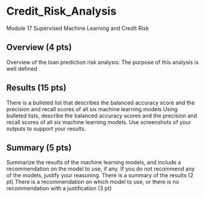 # Credit_Risk_Analysis
Module 17 Supervised Machine Learning and Credit Risk

## Overview (4 pts)
Overview of the loan prediction risk analysis:
The purpose of this analysis is well defined 

## Results (15 pts)
There is a bulleted list that describes the balanced accuracy score and the precision and recall scores of all six machine learning models 
Using bulleted lists, describe the balanced accuracy scores and the precision and recall scores of all six machine learning models.
Use screenshots of your outputs to support your results.

## Summary (5 pts)

Summarize the results of the machine learning models, and include a recommendation on the model to use, if any. 
If you do not recommend any of the models, justify your reasoning.
There is a summary of the results (2 pt)
There is a recommendation on which model to use, or there is no recommendation with a justification (3 pt)